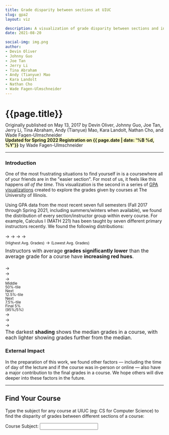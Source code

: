 ```yaml
---
title: Grade disparity between sections at UIUC
slug: gpa2
layout: viz

description: A visualization of grade disparity between sections and instructors at UIUC
date: 2021-08-20

social-img: img.png
author:
- Devin Oliver
- Johnny Guo
- Joe Tan
- Jerry Li
- Tina Abraham
- Andy (Tianyue) Mao
- Kara Landolt
- Nathan Cho
- Wade Fagen-Ulmschneider
---
```


<link href="css.css" rel="stylesheet">

<h1>{{page.title}}</h1>
<div style="font-size: 14px; margin-top: -8px; line-height: 16px;">
  Originally published on May 13, 2017 by Devin Oliver, Johnny Guo, Joe Tan, Jerry Li, Tina Abraham, Andy (Tianyue) Mao, Kara Landolt, Nathan Cho, and Wade Fagen-Ulmschneider<br>
  <b style="background-color: hsla(63, 100%, 90%, 1);">Updated for Spring 2022 Registration on {{ page.date | date: '%B %d, %Y'}}</b> by Wade Fagen-Ulmschneider
</div>


<hr>


### Introduction

One of the most frustrating situations to find yourself in is a coursewhere all of your friends are in the &quot;easier section&quot;.  For most of us, it feels like this happens <i>all of the time</i>.   This visualization is the second in a series of <a href="https://waf.cs.illinois.edu/discovery/gpa/">GPA visualizations</a> created to explore the grades given by courses at The University of Illinois.

Using GPA data from the most recent seven full semesters (Fall 2017 through Spring 2021,
including summers/winters when available), we found the distribution of every section/instructor group
within every course.  For example, Calculus I (MATH 221) has been taught by
seven different primary instructors recently.  We found the following distributions:

<div id="chart_math221"></div>

<div class="row">
  <div class="col-md-6 col-12 text-center" style="line-height: 140%; margin-bottom: 20px;">
    <div>
      <span class="cs205_legend b1"></span> &rarr;
      <span class="cs205_legend p1"></span> &rarr;
      <span class="cs205_legend pr1"></span> &rarr;
      <span class="cs205_legend rp1"></span> &rarr;
      <span class="cs205_legend r1"></span>
    </div>
    <div>
      <span style="font-size: 12px;">(Highest Avg. Grades)</span>
      &rarr;
      <span style="font-size: 12px;">(Lowest Avg. Grades)</span>
    </div>
    <div style="margin-top: 7px; line-height: 110%; font-size: 16px;">
      Instructors with average <b>grades significantly lower</b> than the
      average grade for a course have <b>increasing red hues</b>.
    </div>
  </div>
  <div class="col-md-6 col-12 text-center" style="margin-bottom: 20px;">
    <div class="row">
      <div class="col-2"><span class="cs205_legend b1"></span></div>
      <div class="col-1">&rarr;</div>
      <div class="col-2"><span class="cs205_legend b2"></span></div>
      <div class="col-1">&rarr;</div>
      <div class="col-2"><span class="cs205_legend b3"></span></div>
      <div class="col-1">&rarr;</div>
      <div class="col-2"><span class="cs205_legend b4"></span></div>
    </div>
    <div class="row" style="font-size: 12px; line-height: 100%;">
      <div class="col-2">Middle<br>50%-tile</div>
      <div class="col-1"></div>
      <div class="col-2">Next<br>12.5%-tile</div>
      <div class="col-1"></div>
      <div class="col-2">Next<br>7.5%-tile</div>
      <div class="col-1"></div>
      <div class="col-2">Final 5%<br>(95%/5%)</div>
    </div>
    <div class="row">
      <div class="col-2"><span class="cs205_legend r1"></span></div>
      <div class="col-1">&rarr;</div>
      <div class="col-2"><span class="cs205_legend r2"></span></div>
      <div class="col-1">&rarr;</div>
      <div class="col-2"><span class="cs205_legend r3"></span></div>
      <div class="col-1">&rarr;</div>
      <div class="col-2"><span class="cs205_legend r4"></span></div>
    </div>
    <div style="line-height: 110%; margin-top: 5px; font-size: 16px;">
      The darkest <b>shading</b> shows the median grades in a course, with each
      lighter showing grades further from the median.
    </div>
  </div>
</div>


<h3>External Impact</h3>
<p>
  In the preparation of this work, we found other factors &mdash; including the time of day of the lecture and
  if the course was in-person or online &mdash; also have a major contribution to the final grades in a
  course.  We hope others will dive deeper into these factors in the future.
</p>

<hr>

<h2 id="findCourse">Find Your Course</h2>
<p>
  Type the subject for any course at UIUC (eg: CS for Computer Science) to
  find the disparity of grades between different sections of a course:
</p>
<div id="checkboxes" class="cs205checkbox">
  <label for="tags">Course Subject: </label>
  <input id="tags">
</div>

<!--
<a href="https://courses.illinois.edu/schedule/2019/fall/STAT/107">
  <div style="color: black; background-color: hsla(204, 100%, 90%, 1); margin-bottom: 15px; display: block; text-align: center; border: solid 1px black; margin-left: 40px; margin-right: 40px; padding: 2px;">
    Interested in Data Science? Try the new math gened: <b>Data Science Discovery</b> (STAT 107)
    <div style="margin-top: 0px; font-size: 12px;">
      Co-taught and created by the professor of this visualization -- no prereqs!
    </div>
  </div>
</a>
-->

<div id="chart"></div>

<div style="text-align: center; display: none;" id="findCourseButton">
  <a href="#findCourse" style="padding: 5px 30px; border: solid 1px #666; border-radius: 10px; color: #222;">Find Another Course</a>
</div>

<div class="row"><div class="col-6" id="sizer"></div></div>

<style>.social-hide { display: none; }</style>
<img class="social-hide" itemprop="image" src="http://waf.cs.illinois.edu/discovery/grade_disparity_between_sections_at_uiuc/web/ss_social.png">



<script src="https://code.jquery.com/jquery-3.1.1.js" integrity="sha256-16cdPddA6VdVInumRGo6IbivbERE8p7CQR3HzTBuELA=" crossorigin="anonymous"></script>
<script src="https://d3js.org/d3.v4.min.js" crossorigin="anonymous"></script>
<script src="https://cdnjs.cloudflare.com/ajax/libs/lodash.js/4.17.4/lodash.min.js" crossorigin="anonymous"></script>
<script src="src/d3-tip-iphone.js"></script>

<script src="https://code.jquery.com/ui/1.12.1/jquery-ui.min.js" integrity="sha256-VazP97ZCwtekAsvgPBSUwPFKdrwD3unUfSGVYrahUqU=" crossorigin="anonymous"></script>
<link rel="stylesheet" href="https://code.jquery.com/ui/1.12.1/themes/base/jquery-ui.css">

<script src="src/vis.js?v=4"></script>
